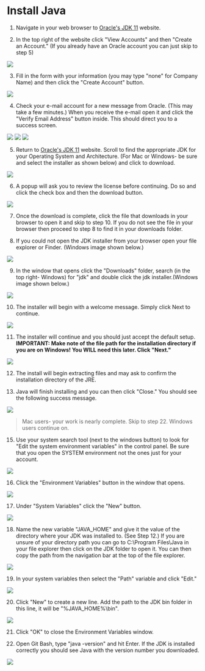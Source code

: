 # Install Java

1. Navigate in your web browser to [Oracle's JDK 11](https://www.oracle.com/java/technologies/javase-jdk11-downloads.html) website. 


2. In the top right of the website click "View Accounts" and then "Create an Account." (If you already have an Oracle account you can just skip to step 5)

![](./images/JDK-CreateAccount.jpg)

3. Fill in the form with your information (you may type "none" for Company Name) and then click the "Create Account" button. 

![](./images/JDK-New-Account.jpg)

4. Check your e-mail account for a new message from Oracle. (This may take a few minutes.) When you receive the e-mail open it and click the "Verify Email Address" button inside. This should direct you to a success screen. 

![](./images/JDK-Inbox.jpg)
![](./images/JDK-Email.jpg)
![](./images/JDK-Success.jpg)

5. Return to [Oracle's JDK 11](https://www.oracle.com/java/technologies/javase-jdk11-downloads.html) website. Scroll to find the appropriate JDK for your Operating System and Architecture. (For Mac or Windows- be sure and select the installer as shown below) and click to download. 

![](./images/JDK-Download.jpg)

6. A popup will ask you to review the license before continuing. Do so and click the check box and then the download button.

![](./images/JDK-License.jpg)

7. Once the download is complete, click the file that downloads in your browser to open it and skip to step 10. If you do not see the file in your browser then proceed to step 8 to find it in your downloads folder. 

8. If you could not open the JDK installer from your browser open your file explorer or Finder. (Windows image shown below.) 

![](./images/Git-File-Explore-Taskbar.jpg)

9. In the window that opens click the "Downloads" folder, search (in the top right- Windows) for "jdk" and double click the jdk installer.(Windows image shown below.)

![](./images/JDK-Downloads.jpg)

10. The installer will begin with a welcome message. Simply click Next to continue.

![](./images/JDK-Open-Installer.png)

11. The installer will continue and you should just accept the default setup. **IMPORTANT: Make note of the file path for the installation directory if you are on Windows! You WILL need this later. Click "Next."**

![](./images/JDK-Wizard2.jpg)

12. The install will begin extracting files and may ask to confirm the installation directory of the JRE. 

14. Java will finish installing and you can then click "Close." You should see the following success message.

![](./images/JDK-Wizard6.jpg)

> Mac users- your work is nearly complete. Skip to step 22. Windows users continue on.

15. Use your system search tool (next to the windows button) to look for "Edit the system environment variables" in the control panel. Be sure that you open the SYSTEM environment not the ones just for your account. 

![](./images/JDK-SysEnv.jpg)

16. Click the "Environment Variables" button in the window that opens.

![](./images/JDK-SysProp.jpg)

17. Under "System Variables" click the "New" button. 

![](./images/JDK-EnvVar.jpg)

18. Name the new variable "JAVA_HOME" and give it the value of the directory where your JDK was installed to. (See Step 12.) If you are unsure of your directory path you can go to C:\Program Files\Java in your file explorer then click on the JDK folder to open it. You can then copy the path from the navigation bar at the top of the file explorer. 

![](./images/JDK-JavaHome.jpg)

19. In your system variables then select the "Path" variable and click "Edit."

![](./images/JDK-PathEdit.jpg)

20. Click "New" to create a new line. Add the path to the JDK bin folder in this line, it will be "%JAVA_HOME%\\bin". 

![](./images/JDK-PathNew.jpg)

21. Click "OK" to close the Environment Variables window. 

22. Open Git Bash, type "java -version" and hit Enter. If the JDK is installed correctly you should see Java with the version number you downloaded. 

![](./images/JDK-Version.jpg)